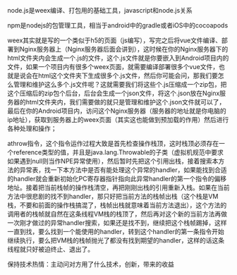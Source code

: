 node.js是weex编译、打包用的基础工具，javascript和node.js关系

npm是nodejs的包管理工具，相当于android中的gradle或者iOS中的cocoapods

weex其实就是写的一个类似于h5的页面（js编写），写完之后将vue文件编译、部署到Nginx服务器上（Nginx服务器后面会讲到），这时候在你的Nginx服务器下的html文件夹内会生成一个.js的文件，这个.js文件就是你要嵌入到Android项目内的文件，如果一个项目内有很多个weex页面，就需要编译部署很多个vue文件，也就是说会在html这个文件夹下生成很多个.js文件，然后你可能会问，那我们要怎么管理和维护这么多个.js文件呢？这就需要我们将这些个.js压缩成一个zip包，把这个压缩后的zip包个后台，后台会生成一个json文件，将这个.json放在Nginx服务器的html文件夹内，我们需要做的就只是管理和维护这个.json文件就可以了，最后在你的Android项目内，访问这个Nginx服务器（服务器的地址就是你电脑的ip地址），获取到服务器上的weex页面（其实这也能做到预加载的作用）然后进行各种处理和操作；



athrow指令，这个指令运作过程大致是首先检查操作栈顶，这时栈顶必须存在一个reference类型的值，并且是java.lang.Throwable的子类（虚拟机规范中要求如果遇到null则当作NPE异常使用），然后暂时先把这个引用出栈，接着搜索本方法的异常表，找一下本方法中是否有能处理这个异常的handler，如果能找到合适的handler就会重新初始化PC寄存器指针指向此异常handler的第一个指令的偏移地址。接着把当前栈帧的操作栈清空，再把刚刚出栈的引用重新入栈。如果在当前方法中很悲剧的找不到handler，那只好把当前方法的栈帧出栈（这个栈是VM栈，不要和前面的操作栈搞混了，栈帧出栈就意味着当前方法退出），这个方法的调用者的栈帧就自然在这条线程VM栈的栈顶了，然后再对这个新的当前方法再做一次刚才做过的异常handler搜索，如果还是找不到，继续把这个栈帧踢掉，这样一直到找，要么找到一个能使用的handler，转到这个handler的第一条指令开始继续执行，要么把VM栈的栈帧抛光了都没有找到期望的handler，这样的话这条线程就只好被迫终止、退出了。

保持技术热情：主动问对方用了什么技术，创新，带来的收益